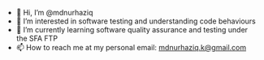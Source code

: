 - 👋 Hi, I’m @mdnurhaziq
- 👀 I’m interested in software testing and understanding code behaviours
- 🌱 I’m currently learning software quality assurance and testing under the SFA FTP
- 📫 How to reach me at my personal email: mdnurhaziq.k@gmail.com

<!---
mdnurhaziq/mdnurhaziq is a ✨ special ✨ repository because its `README.md` (this file) appears on your GitHub profile.
You can click the Preview link to take a look at your changes.
--->
